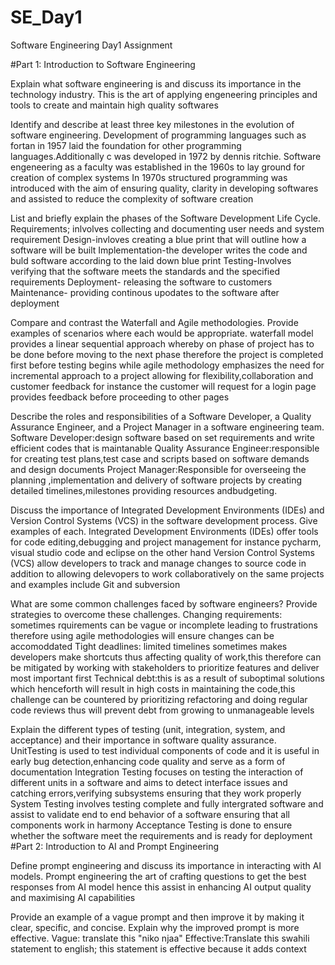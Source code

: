 # SE_Day1
Software Engineering Day1 Assignment

#Part 1: Introduction to Software Engineering

Explain what software engineering is and discuss its importance in the technology industry.
This is the art of applying engeneering principles and tools to create and maintain high quality softwares

Identify and describe at least three key milestones in the evolution of software engineering.
Development of programming languages such as fortan in 1957 laid the foundation for other programming languages.Additionally c was developed in 1972 by dennis ritchie.
Software engeneering as a faculty was established in the 1960s to lay ground for creation of complex systems
In 1970s structured programming was introduced with the aim of ensuring quality, clarity in developing softwares and assisted to reduce the complexity of software creation

List and briefly explain the phases of the Software Development Life Cycle.
Requirements; inlvolves collecting and documenting user needs and system requirement
Design-invloves creating a blue print that will outline  how a software will be built
Implementation-the developer writes the code and buld software according to the laid down blue print
Testing-Involves verifying that the software meets the standards and the specified requirements
Deployment- releasing the software to customers
Maintenance- providing continous upodates to the software after deployment

Compare and contrast the Waterfall and Agile methodologies. Provide examples of scenarios where each would be appropriate.
waterfall model provides a linear sequential approach whereby on phase of project has to be done before moving to the next phase therefore the project is completed  first before testing begins while agile methodology emphasizes the need for incremental approach to a project allowing for flexibility,collaboration and customer feedback for instance the customer will request  for a login page provides feedback before proceeding to other pages


Describe the roles and responsibilities of a Software Developer, a Quality Assurance Engineer, and a Project Manager in a software engineering team.
Software Developer:design software based on set requirements and write efficient codes that is maintanable
Quality Assurance Engineer:responsible for creating test plans,test case and scripts based on software demands and design documents
 Project Manager:Responsible for overseeing the planning ,implementation and delivery of software projects by creating detailed timelines,milestones providing resources andbudgeting.

Discuss the importance of Integrated Development Environments (IDEs) and Version Control Systems (VCS) in the software development process. Give examples of each.
Integrated Development Environments (IDEs) offer tools for code editing,debugging and project management for instance pycharm, visual studio code and eclipse on the other hand Version Control Systems (VCS) allow developers to track and manage changes to source code in addition to allowing delevopers to work collaboratively on the same projects and examples include Git and subversion

What are some common challenges faced by software engineers? Provide strategies to overcome these challenges.
Changing requirements: sometimes rquirements can be vague or incomplete leading to frustrations therefore using agile methodologies will ensure changes can be accomoddated
Tight deadlines: limited timelines sometimes makes developers make shortcuts thus affecting quality of work,this therefore can be mitigated by working with stakeholders to prioritize features and deliver most important first
Technical debt:this is as a result of suboptimal solutions which henceforth will result in high costs in maintaining the code,this challenge can be countered by prioritizing refactoring and doing regular code reviews thus will prevent debt from growing to unmanageable levels

Explain the different types of testing (unit, integration, system, and acceptance) and their importance in software quality assurance.
UnitTesting is used to test individual components of  code and it is useful in early bug detection,enhancing code quality and serve  as a form of documentation
Integration Testing focuses on testing the interaction of different units in a software and aims to detect interface issues and catching errors,verifying subsystems ensuring that they work properly
System Testing involves testing complete and fully intergrated software and assist to validate end to end behavior of a software ensuring that all components work in harmony
Acceptance Testing is done to ensure whether the software meet the requirements and is ready for deployment
#Part 2: Introduction to AI and Prompt Engineering


Define prompt engineering and discuss its importance in interacting with AI models.
Prompt engineering the art of crafting questions to get the best responses from AI model  hence this assist  in enhancing AI output quality and maximising AI capabilities

Provide an example of a vague prompt and then improve it by making it clear, specific, and concise. Explain why the improved prompt is more effective.
Vague: translate this "niko njaa"
Effective:Translate this  swahili statement to english; this statement is effective because it adds context
